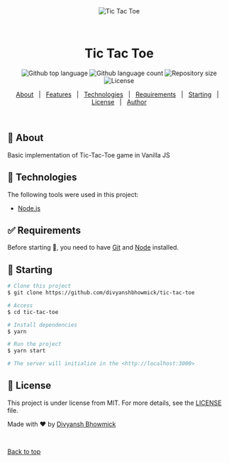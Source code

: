 <div align="center" id="top"> 
  <img src="./.github/app.gif" alt="Tic Tac Toe" />

&#xa0;

  <!-- <a href="https://tictactoe.netlify.app">Demo</a> -->
</div>

<h1 align="center">Tic Tac Toe</h1>

<p align="center">
  <img alt="Github top language" src="https://img.shields.io/github/languages/top/divyanshbhowmick/tic-tac-toe?color=56BEB8">

  <img alt="Github language count" src="https://img.shields.io/github/languages/count/divyanshbhowmick/tic-tac-toe?color=56BEB8">

  <img alt="Repository size" src="https://img.shields.io/github/repo-size/divyanshbhowmick/tic-tac-toe?color=56BEB8">

  <img alt="License" src="https://img.shields.io/github/license/divyanshbhowmick/tic-tac-toe?color=56BEB8">

  <!-- <img alt="Github issues" src="https://img.shields.io/github/issues/divyanshbhowmick/tic-tac-toe?color=56BEB8" /> -->

  <!-- <img alt="Github forks" src="https://img.shields.io/github/forks/divyanshbhowmick/tic-tac-toe?color=56BEB8" /> -->

  <!-- <img alt="Github stars" src="https://img.shields.io/github/stars/divyanshbhowmick/tic-tac-toe?color=56BEB8" /> -->
</p>

<!-- Status -->

<!-- <h4 align="center">
	🚧  Tic Tac Toe 🚀 Under construction...  🚧
</h4>

<hr> -->

<p align="center">
  <a href="#dart-about">About</a> &#xa0; | &#xa0; 
  <a href="#sparkles-features">Features</a> &#xa0; | &#xa0;
  <a href="#rocket-technologies">Technologies</a> &#xa0; | &#xa0;
  <a href="#white_check_mark-requirements">Requirements</a> &#xa0; | &#xa0;
  <a href="#checkered_flag-starting">Starting</a> &#xa0; | &#xa0;
  <a href="#memo-license">License</a> &#xa0; | &#xa0;
  <a href="https://github.com/divyanshbhowmick" target="_blank">Author</a>
</p>

<br>

## :dart: About

Basic implementation of Tic-Tac-Toe game in Vanilla JS

## :rocket: Technologies

The following tools were used in this project:

-   [Node.js](https://nodejs.org/en/)

## :white_check_mark: Requirements

Before starting :checkered_flag:, you need to have [Git](https://git-scm.com) and [Node](https://nodejs.org/en/) installed.

## :checkered_flag: Starting

```bash
# Clone this project
$ git clone https://github.com/divyanshbhowmick/tic-tac-toe

# Access
$ cd tic-tac-toe

# Install dependencies
$ yarn

# Run the project
$ yarn start

# The server will initialize in the <http://localhost:3000>
```

## :memo: License

This project is under license from MIT. For more details, see the [LICENSE](LICENSE.md) file.

Made with :heart: by <a href="https://github.com/divyanshbhowmick" target="_blank">Divyansh Bhowmick</a>

&#xa0;

<a href="#top">Back to top</a>
